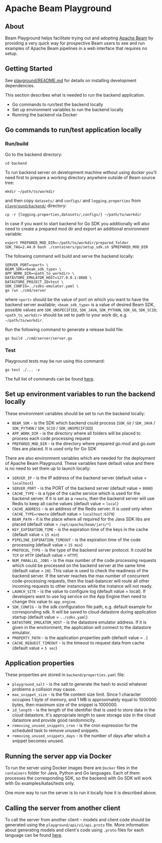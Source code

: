 <!--
    Licensed to the Apache Software Foundation (ASF) under one
    or more contributor license agreements.  See the NOTICE file
    distributed with this work for additional information
    regarding copyright ownership.  The ASF licenses this file
    to you under the Apache License, Version 2.0 (the
    "License"); you may not use this file except in compliance
    with the License.  You may obtain a copy of the License at

      http://www.apache.org/licenses/LICENSE-2.0

    Unless required by applicable law or agreed to in writing,
    software distributed under the License is distributed on an
    "AS IS" BASIS, WITHOUT WARRANTIES OR CONDITIONS OF ANY
    KIND, either express or implied.  See the License for the
    specific language governing permissions and limitations
    under the License.
-->

# Apache Beam Playground

## About

Beam Playground helps facilitate trying out and adopting [Apache Beam](https://beam.apache.org/) by providing a very
quick way for prospective Beam users to see and run examples of Apache Beam pipelines in a web interface that requires
no setup.

## Getting Started

See [playground/README.md](../README.md) for details on installing development dependencies.

This section describes what is needed to run the backend application.

- Go commands to run/test the backend locally
- Set up environment variables to run the backend locally
- Running the backend via Docker

## Go commands to run/test application locally

### Run/build
Go to the backend directory:

```shell
cd backend
```

To run backend server on development machine without using docker you'll need first to prepare a working directory anywhere outside of Beam source tree:
```shell
mkdir ~/path/to/workdir
```
and then copy `datasets/` and `configs/` and `logging.properties` from [`playground/backend/`](/playground/backend/) directory:
```shell
cp -r {logging.properties,datasets/,configs/} ~/path/to/workdir
```

In case if you want to start backend for Go SDK you additionally will also need to create a prepared mod dir and export an additional environment variable:
```shell
export PREPARED_MOD_DIR=~/path/to/workdir/prepared_folder
SDK_TAG=2.44.0 bash ./containers/go/setup_sdk.sh $PREPARED_MOD_DIR
```

The following command will build and serve the backend locally:

```shell
SERVER_PORT=<port> \
BEAM_SDK=<beam_sdk_type> \
APP_WORK_DIR=<path_to_workdir> \
DATASTORE_EMULATOR_HOST=127.0.0.1:8888 \
DATASTORE_PROJECT_ID=test \
SDK_CONFIG=../sdks-emulator.yaml \
go run ./cmd/server
```

where `<port>` should be the value of port on which you want to have the backend server available; `<beam_sdk_type>` is a value of desired Beam SDK, possible values are `SDK_UNSPECIFIED`, `SDK_JAVA`, `SDK_PYTHON`, `SDK_GO`, `SDK_SCIO`; `<path_to_workdir>` should be set to path to your work dir, e.g. `~/path/to/workdir`.

Run the following command to generate a release build file:

```shell
go build ./cmd/server/server.go
```

### Test
Playground tests may be run using this command:

```shell
go test ./... -v
```

The full list of commands can be found [here](https://pkg.go.dev/cmd/go).

## Set up environment variables to run the backend locally

These environment variables should be set to run the backend locally:

- `BEAM_SDK` - is the SDK which backend could process (`SDK_GO` / `SDK_JAVA` / `SDK_PYTHON` / `SDK_SCIO` / `SDK_UNSPECIFIED`)
- `APP_WORK_DIR` - is the directory where all folders will be placed to process each code processing request
- `PREPARED_MOD_DIR` - is the directory where prepared go.mod and go.sum files are placed. It is used only for Go SDK

There are also environment variables which are needed for the deployment of Apache Beam Playground. These variables have
default value and there is no need to set them up to launch locally:

- `SERVER_IP` - is the IP address of the backend server (default value = `localhost`)
- `SERVER_PORT` - is the PORT of the backend server (default value = `8080`)
- `CACHE_TYPE` - is a type of the cache service which is used for the backend server. If it is set as a `remote`, then
  the backend server will use Redis to keep all cache values (default value = `local`)
- `CACHE_ADDRESS` - is an address of the Redis server. It is used only when `CACHE_TYPE=remote` (default value
  = `localhost:6379`)
- `BEAM_PATH` - it is the place where all required for the Java SDK libs are placed
  (default value = `/opt/apache/beam/jars/*`)
- `KEY_EXPIRATION_TIME` - is the expiration time of the keys in the cache (default value = `15 min`)
- `PIPELINE_EXPIRATION_TIMEOUT` - is the expiration time of the code processing (default value = `15 min`)
- `PROTOCOL_TYPE` - is the type of the backend server protocol. It could be `TCP` or `HTTP` (default value = `HTTP`)
- `NUM_PARALLEL_JOBS` - is the max number of the code processing requests which could be processed on the backend server
  at the same time (default value = `20`). This value is used to check the readiness of the backend server. If the
  server reaches the max number of concurrent code-processing requests, then the load-balancer will route all other
  incoming requests to other instances while the instance will not ready.
- `LAUNCH_SITE` - is the value to configure log (default value = local). If developers want to use log service on the
  App Engine then need to change this value to `app_engine`.
- `SDK_CONFIG` - is the sdk configuration file path, e.g. default example for corresponding sdk. It will be saved to cloud datastore during application startup (default value = `../sdks.yaml`)
- `DATASTORE_EMULATOR_HOST` - is the datastore emulator address. If it is given in the environment, the application will connect to the datastore emulator.
- `PROPERTY_PATH` - is the application properties path (default value = `.`)
- `CACHE_REQUEST_TIMEOUT` - is the timeout to request data from cache (default value = `5 sec`)

## Application properties

These properties are stored in `backend/properties.yaml` file:

- `playground_salt` - is the salt to generate the hash to avoid whatever problems a collision may cause.
- `max_snippet_size` - is the file content size limit. Since 1 character occupies 1 byte of memory, and 1 MB is approximately equal to 1000000 bytes, then maximum size of the snippet is 1000000.
- `id_length` - is the length of the identifier that is used to store data in the cloud datastore. It's appropriate length to save storage size in the cloud datastore and provide good randomnicity.
- `removing_unused_snippets_cron` - is the cron expression for the scheduled task to remove unused snippets.
- `removing_unused_snippets_days` - is the number of days after which a snippet becomes unused.

## Running the server app via Docker

To run the server using Docker images there are `Docker` files in the `containers` folder for Java, Python and Go
languages. Each of them processes the corresponding SDK, so the backend with Go SDK will work with Go
examples/katas/tests only.

One more way to run the server is to run it locally how it is described above.

## Calling the server from another client

To call the server from another client – models and client code should be generated using the
`playground/api/v1/api.proto` file. More information about generating models and client's code using `.proto`
files for each language can be found [here](https://grpc.io/docs/languages/).
